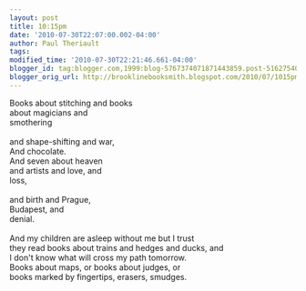 ```yaml
---
layout: post
title: 10:15pm
date: '2010-07-30T22:07:00.002-04:00'
author: Paul Theriault
tags: 
modified_time: '2010-07-30T22:21:46.661-04:00'
blogger_id: tag:blogger.com,1999:blog-5767374071871443859.post-5162754081383425192
blogger_orig_url: http://brooklinebooksmith.blogspot.com/2010/07/1015pm.html
---
```


Books about stitching and books<br />about magicians and<br />smothering<br /><br />and shape-shifting and war,<br />And chocolate.<br />And seven about heaven<br />and artists and love, and<br />loss,<br /><br />and birth and Prague,<br />Budapest, and<br />denial.<br /><br />And my children are asleep without me but I trust<br />they read books about trains and hedges and ducks, and<br />I don't know what will cross my path tomorrow.<br />Books about maps, or books about judges, or<br />books marked by fingertips, erasers, smudges.